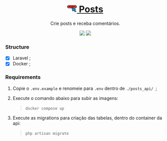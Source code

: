 <h1 align="center">
    <a href="/">
        <img src="./assets/posticon.png" alt="Posts" width="30" height="24">
            Posts
    </a>
</h1>
<p align="center">Crie posts e receba comentários.</p>

<p align="center">
    <img src="https://img.shields.io/badge/laravel-gray?logo=laravel"/>
    <img src="https://img.shields.io/badge/docker-5742f5?logo=docker"/>
</p>

### Structure

- [x] Laravel ;
- [x] Docker ;

### Requirements

1. Copie o `.env.example` e renomeie para `.env` dentro de ` ./posts_api/  `;

2. Execute o comando abaixo para subir as imagens:

   > `docker compose up`

3. Execute as migrations para criação das tabelas, dentro do container da api:

   > `php artisan migrate`
